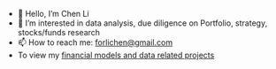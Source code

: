 - 👋 Hello, I’m Chen Li
- 👀 I’m interested in data analysis, due diligence on Portfolio, strategy, stocks/funds research
- 📫 How to reach me: forlichen@gmail.com
- To view my [financial models and data related projects](https://github.com/lynseriously/Financial-Modeling)
<!---
lynseriously/lynseriously is a ✨ special ✨ repository because its `README.md` (this file) appears on your GitHub profile.
You can click the Preview link to take a look at your changes.
--->
